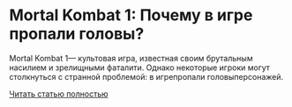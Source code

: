 # Mortal Kombat 1: Почему в игре пропали головы?



Mortal Kombat 1— культовая игра, известная своим брутальным насилием и зрелищными фаталити. Однако некоторые игроки могут столкнуться с странной проблемой: в игрепропали головыперсонажей.

[Читать статью полностью](https://xyberbara.com/gaming/mortal-kombat-1-pochemu-v-igre-propali-golovy/)
